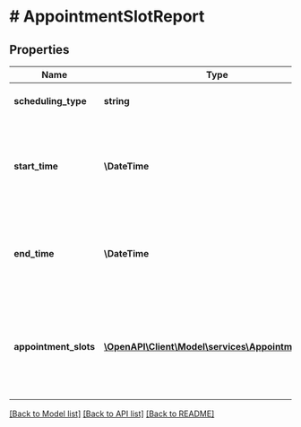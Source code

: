 # # AppointmentSlotReport

## Properties

Name | Type | Description | Notes
------------ | ------------- | ------------- | -------------
**scheduling_type** | **string** | Defines the type of slots. | [optional]
**start_time** | **\DateTime** | Start Time from which the appointment slots are generated in ISO 8601 format. | [optional]
**end_time** | **\DateTime** | End Time up to which the appointment slots are generated in ISO 8601 format. | [optional]
**appointment_slots** | [**\OpenAPI\Client\Model\services\AppointmentSlot[]**](AppointmentSlot.md) | A list of time windows along with associated capacity in which the service can be performed. | [optional]

[[Back to Model list]](../../README.md#models) [[Back to API list]](../../README.md#endpoints) [[Back to README]](../../README.md)
